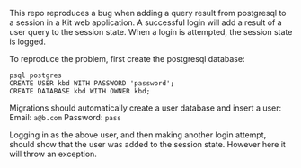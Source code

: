 This repo reproduces a bug when adding a query result from postgresql to a session in a Kit web application. A successful login will add a result of a user query to the session state. When a login is attempted, the session state is logged. 

To reproduce the problem, first create the postgresql database:

```
psql postgres
CREATE USER kbd WITH PASSWORD 'password';
CREATE DATABASE kbd WITH OWNER kbd;
```

Migrations should automatically create a user database and insert a user:
Email:    `a@b.com`
Password: `pass`

Logging in as the above user, and then making another login attempt, should show that the user was added to the session state. However here it will throw an exception.
